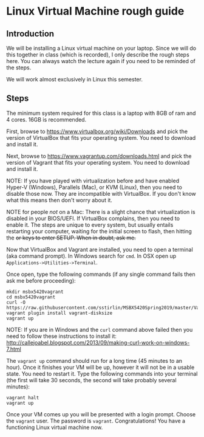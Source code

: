 # Linux Virtual Machine rough guide

## Introduction

We will be installing a Linux virtual machine on your laptop.  Since we will do this together in class (which is recorded),
I only describe the rough steps here.  You can always watch the lecture again if you need to be reminded
of the steps.

We will work almost exclusively in Linux this semester.


## Steps

The minimum system required for this class is a laptop with 8GB of ram and 4 cores.  16GB is recommended.

First, browse to https://www.virtualbox.org/wiki/Downloads and pick the version of VirtualBox that fits your operating system.
You need to download and install it.

Next, browse to https://www.vagrantup.com/downloads.html and pick the version of Vagrant that fits your operating system.
You need to download and install it.

NOTE:  If you have played with virtualization before and have enabled Hyper-V (Windows), Parallels (Mac), or KVM (Linux), then you
need to disable those now.  They are incompatible with VirtualBox.  If you don't know what this means then don't worry about it.

NOTE for people *not* on a Mac:  There is a slight chance that virtualization is disabled in your BIOS/UEFI.  If VirtualBox
complains, then you need to enable it.  The steps are unique to every system,
but usually entails restarting your computer, waiting for the initial screen to flash, then hitting the <Del> or <Esc> keys to enter SETUP.
When in doubt, ask me.

Now that VirtualBox and Vagrant are installed, you need to open a terminal (aka command prompt).  In Windows search for
`cmd`.  In OSX open up `Applications->Utilities->Terminal`.

Once open, type the following commands (if any single command fails then ask me before proceeding):

```
mkdir msbx5420vagrant
cd msbx5420vagrant
curl -O https://raw.githubusercontent.com/sstirlin/MSBX5420Spring2019/master/Vagrantfile
vagrant plugin install vagrant-disksize
vagrant up
```

NOTE:  If you are in Windows and the `curl` command above failed then you need to follow these instructions to install it:
http://callejoabel.blogspot.com/2013/09/making-curl-work-on-windows-7.html

The `vagrant up` command should run for a long time (45 minutes to an hour).  Once it finishes your VM will be up, however it
will not be in a usable state.  You need to restart it.  Type the following commands into your terminal (the first will take 30 seconds,
the second will take probably several minutes):

```
vagrant halt
vagrant up
```

Once your VM comes up you will be presented with a login prompt.  Choose the `vagrant` user.  The password is `vagrant`.  Congratulations!
You have a functioning Linux virtual machine now.
